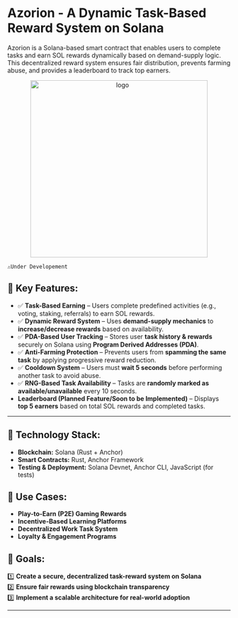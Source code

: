 # Azorion - A Dynamic Task-Based Reward System on Solana
Azorion is a Solana-based smart contract that enables users to complete tasks and earn SOL rewards dynamically based on demand-supply logic. This decentralized reward system ensures fair distribution, prevents farming abuse, and provides a leaderboard to track top earners.

<p align="center">
  <img src="https://github.com/user-attachments/assets/d5eefb93-0aae-40d5-8758-55cc3f41c3a5" alt="logo" width=400>
</p>


`⚠️Under Developement`


## 🔹 **Key Features:**  
- ✅ **Task-Based Earning** – Users complete predefined activities (e.g., voting, staking, referrals) to earn SOL rewards.  
- ✅ **Dynamic Reward System** – Uses **demand-supply mechanics** to **increase/decrease rewards** based on availability.  
- ✅ **PDA-Based User Tracking** – Stores user **task history & rewards** securely on Solana using **Program Derived Addresses (PDA)**.  
- ✅ **Anti-Farming Protection** – Prevents users from **spamming the same task** by applying progressive reward reduction.  
- ✅ **Cooldown System** – Users must **wait 5 seconds** before performing another task to avoid abuse.  
- ✅ **RNG-Based Task Availability** – Tasks are **randomly marked as available/unavailable** every 10 seconds.  
- **Leaderboard (Planned Feature/Soon to be Implemented)** – Displays **top 5 earners** based on total SOL rewards and completed tasks.  

---
## 🔹 **Technology Stack:**  
- **Blockchain:** Solana (Rust + Anchor)  
- **Smart Contracts:** Rust, Anchor Framework  
- **Testing & Deployment:** Solana Devnet, Anchor CLI, JavaScript (for tests)  

## 🔹 **Use Cases:**  
- **Play-to-Earn (P2E) Gaming Rewards** 
- **Incentive-Based Learning Platforms**   
- **Decentralized Work Task System**  
- **Loyalty & Engagement Programs**   

## 🔹 **Goals:**  
1️⃣ **Create a secure, decentralized task-reward system on Solana**  
2️⃣ **Ensure fair rewards using blockchain transparency**  
3️⃣ **Implement a scalable architecture for real-world adoption**  

---

